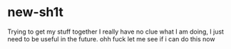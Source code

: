 # new-sh1t
Trying to get my stuff together
I really have no clue what I am doing, I just need to be useful in the future.
ohh fuck let me see if i can do this now
